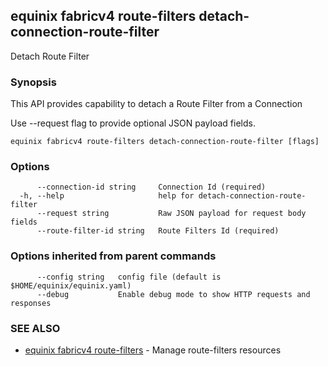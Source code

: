 ## equinix fabricv4 route-filters detach-connection-route-filter

Detach Route Filter

### Synopsis

This API provides capability to detach a Route Filter from a Connection

Use --request flag to provide optional JSON payload fields.

```
equinix fabricv4 route-filters detach-connection-route-filter [flags]
```

### Options

```
      --connection-id string     Connection Id (required)
  -h, --help                     help for detach-connection-route-filter
      --request string           Raw JSON payload for request body fields
      --route-filter-id string   Route Filters Id (required)
```

### Options inherited from parent commands

```
      --config string   config file (default is $HOME/equinix/equinix.yaml)
      --debug           Enable debug mode to show HTTP requests and responses
```

### SEE ALSO

* [equinix fabricv4 route-filters](equinix_fabricv4_route-filters.md)	 - Manage route-filters resources

